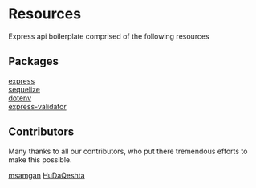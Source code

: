 # Resources

Express api boilerplate comprised of the following resources

## Packages

[express](https://expressjs.com/)
<br>
[sequelize](https://sequelize.org/)
<br>
[dotenv](https://www.npmjs.com/package/dotenv)
<br>
[express-validator](https://express-validator.github.io/docs/)

## Contributors

Many thanks to all our contributors, who put there tremendous efforts to make this possible.

[msamgan](https://github.com/msamgan/)
[HuDaQeshta](https://github.com/HuDaQeshta/)